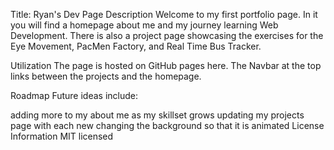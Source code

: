Title: Ryan's Dev Page
Description
Welcome to my first portfolio page. In it you will find a homepage about me and my journey learning Web Development.
There is also a project page showcasing the exercises for the Eye Movement, PacMen Factory, and Real Time Bus Tracker.

Utilization
The page is hosted on GitHub pages here. The Navbar at the top links between the projects and the homepage.

Roadmap
Future ideas include:

adding more to my about me as my skillset grows
updating my projects page with each new 
changing the background so that it is animated
License Information
MIT licensed